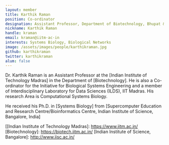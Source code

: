 ```yaml
---
layout: member
title: Karthik Raman
position: Co-ordinator
designation: Assistant Professor, Department of Biotechnology, Bhupat & Jyoti Mehta School of Biosciences
nickname: Karthik Raman
handle: kraman
email: kraman@iitm·ac·in
interests: Systems Biology, Biological Networks
image: /assets/images/people/karthikraman.jpg
github: karthikraman
twitter: karthikraman
alum: false
---
```

Dr. Karthik Raman is an Assistant Professor at the [Indian Institute of Technology Madras] in the Department of [Biotechnology]. He is also a Co-ordinator for the Initiative for Biological Systems Engineering and a member of Interdisciplinary Laboratory for Data Sciences (ILDS), IIT Madras. His research Area is Computational Systems Biology.


He received his Ph.D. in [Systems Biology] from [Supercomputer Education and Research Centre/Bioinformatics Centre, Indian Institute of Science, Bangalore, India]

[[Indian Institute of Technology Madras]: https://www.iitm.ac.in/
[Biotechnology]: https://biotech.iitm.ac.in/
[Indian Institute of Science, Bangalore]: http://www.iisc.ac.in/
